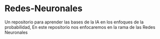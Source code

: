 # Redes-Neuronales
Un repositorio para aprender las bases de la IA en los enfoques de la probabilidad, En este repositorio nos enfocaremos en la rama de las Redes Neuronales

